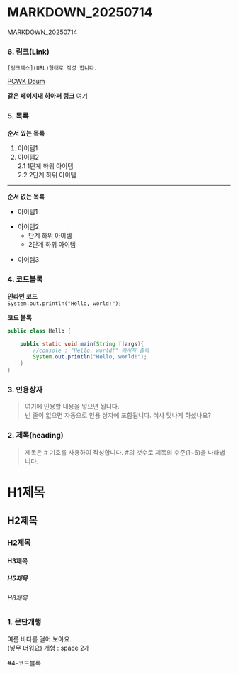 # MARKDOWN_20250714
MARKDOWN_20250714
### 6. 링크(Link)
`[링크텍스](URL)형태로 작성 합니다.`  

[PCWK Daum](https://cafe.daum.net/pcwk)

**같은 페이지내 하아퍼 링크**
[여기](#4-코드블록)

### 5. 목록
**순서 있는 목록**  
1. 아이템1
2. 아이템2  
   2.1 1단계 하위 아이템  
   2.2 2단계 하위 아이템  
---
**순서 없는 목록**  
- 아이템1  
+ 아이템2  
  - 단계 하위 아이템  
  - 2단계 하위 아이템
* 아이템3  


### 4. 코드블록
**인라인 코드**  
`System.out.println("Hello, world!");`

**코드 블록**
```java
public class Hello {

	public static void main(String []args){
		//console : "Hello, world!" 메시지 출력
		System.out.println("Hello, world!");
	}
}
```

### 3. 인용상자
>여기에 인용할 내용을 넣으면 됩니다.  
>빈 줄이 없으면 자동으로 인용 상자에 포함됩니다.
식사 맛나게 하셨나요?


### 2. 제목(heading)
>제목은 # 기호를 사용하여 작성합니다. #의 갯수로 제목의 수준(1~6)을 나타냅니다.
# H1제목
## H2제목
### H2제목
#### H3제목
##### H5제목
###### H6제목

### 1. 문단개행
여름 바다를 걸어 보아요.  
(넣무 더워요)
개형 : space 2개

#4-코드블록


